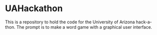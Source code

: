 # UAHackathon
This is a repository to hold the code for the University of Arizona hack-a-thon. The prompt is to make a word game with a graphical user interface.

